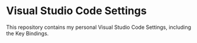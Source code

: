 # Visual Studio Code Settings

This repository contains my personal Visual Studio Code Settings, including the Key Bindings.
